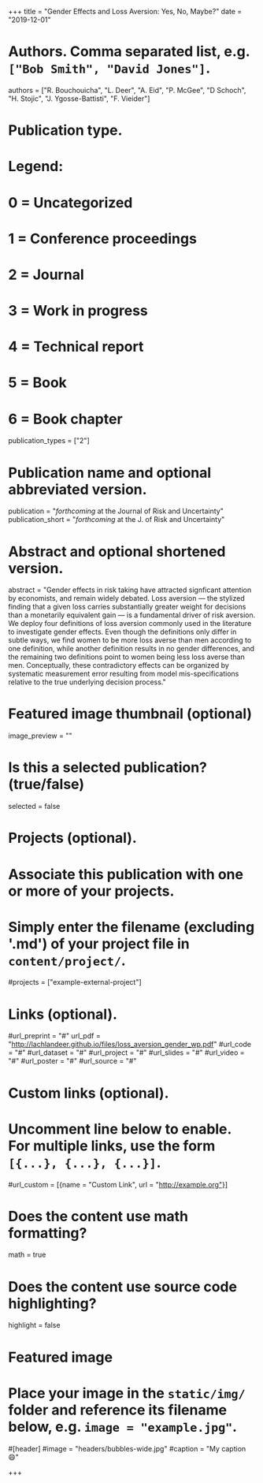 +++
title = "Gender Effects and Loss Aversion: Yes, No, Maybe?"
date = "2019-12-01"

# Authors. Comma separated list, e.g. `["Bob Smith", "David Jones"]`.
authors = ["R. Bouchouicha", "L. Deer", "A. Eid", "P. McGee", "D Schoch", "H. Stojic", "J. Ygosse-Battisti", "F. Vieider"]

# Publication type.
# Legend:
# 0 = Uncategorized
# 1 = Conference proceedings
# 2 = Journal
# 3 = Work in progress
# 4 = Technical report
# 5 = Book
# 6 = Book chapter
publication_types = ["2"]

# Publication name and optional abbreviated version.
publication = "*forthcoming* at the Journal of Risk and Uncertainty"
publication_short = "*forthcoming* at the J. of Risk and Uncertainty"

# Abstract and optional shortened version.
abstract = "Gender effects in risk taking have attracted signficant attention by economists, and remain widely debated. Loss aversion — the stylized finding that a given loss carries substantially greater weight for decisions than a monetarily equivalent gain — is a fundamental driver of risk aversion. We deploy four definitions of loss aversion commonly used in the literature to investigate gender effects. Even though the definitions only differ in subtle ways, we find women to be more loss averse than men according to one definition, while another definition results in no gender differences, and the remaining two definitions point to women being less loss averse than men. Conceptually, these contradictory effects can be organized by systematic measurement error resulting from model mis-specifications relative to the true underlying decision process."

# Featured image thumbnail (optional)
image_preview = ""

# Is this a selected publication? (true/false)
selected = false

# Projects (optional).
#   Associate this publication with one or more of your projects.
#   Simply enter the filename (excluding '.md') of your project file in `content/project/`.
#projects = ["example-external-project"]

# Links (optional).
#url_preprint = "#"
url_pdf = "http://lachlandeer.github.io/files/loss_aversion_gender_wp.pdf"
#url_code = "#"
#url_dataset = "#"
#url_project = "#"
#url_slides = "#"
#url_video = "#"
#url_poster = "#"
#url_source = "#"

# Custom links (optional).
#   Uncomment line below to enable. For multiple links, use the form `[{...}, {...}, {...}]`.
#url_custom = [{name = "Custom Link", url = "http://example.org"}]

# Does the content use math formatting?
math = true

# Does the content use source code highlighting?
highlight = false

# Featured image
# Place your image in the `static/img/` folder and reference its filename below, e.g. `image = "example.jpg"`.
#[header]
#image = "headers/bubbles-wide.jpg"
#caption = "My caption :smile:"

+++
